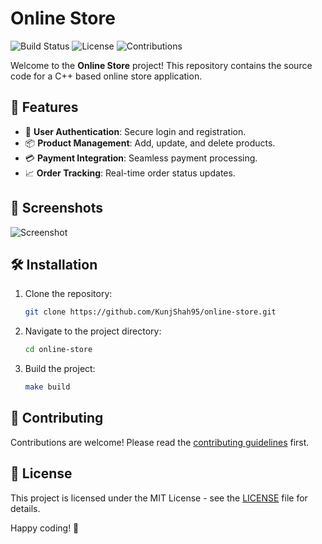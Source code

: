 # Online Store

![Build Status](https://img.shields.io/badge/build-passing-brightgreen)
![License](https://img.shields.io/badge/license-MIT-blue)
![Contributions](https://img.shields.io/badge/contributions-welcome-orange)

Welcome to the **Online Store** project! This repository contains the source code for a C++ based online store application.

## 🚀 Features

- 🛒 **User Authentication**: Secure login and registration.
- 📦 **Product Management**: Add, update, and delete products.
- 💳 **Payment Integration**: Seamless payment processing.
- 📈 **Order Tracking**: Real-time order status updates.

## 📸 Screenshots

![Screenshot](https://via.placeholder.com/800x400.png?text=Online+Store+Screenshot)

## 🛠️ Installation

1. Clone the repository:
   ```sh
   git clone https://github.com/KunjShah95/online-store.git
   ```
2. Navigate to the project directory:
   ```sh
   cd online-store
   ```
3. Build the project:
   ```sh
   make build
   ```

## 🤝 Contributing

Contributions are welcome! Please read the [contributing guidelines](CONTRIBUTING.md) first.

## 📄 License

This project is licensed under the MIT License - see the [LICENSE](LICENSE) file for details.

Happy coding! 🎉
